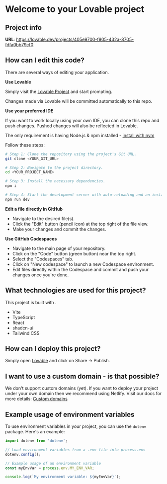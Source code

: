 # Welcome to your Lovable project

## Project info

**URL**: https://lovable.dev/projects/405e9700-f805-432a-8705-fdfa0bb79cf0

## How can I edit this code?

There are several ways of editing your application.

**Use Lovable**

Simply visit the [Lovable Project](https://lovable.dev/projects/405e9700-f805-432a-8705-fdfa0bb79cf0) and start prompting.

Changes made via Lovable will be committed automatically to this repo.

**Use your preferred IDE**

If you want to work locally using your own IDE, you can clone this repo and push changes. Pushed changes will also be reflected in Lovable.

The only requirement is having Node.js & npm installed - [install with nvm](https://github.com/nvm-sh/nvm#installing-and-updating)

Follow these steps:

```sh
# Step 1: Clone the repository using the project's Git URL.
git clone <YOUR_GIT_URL>

# Step 2: Navigate to the project directory.
cd <YOUR_PROJECT_NAME>

# Step 3: Install the necessary dependencies.
npm i

# Step 4: Start the development server with auto-reloading and an instant preview.
npm run dev
```

**Edit a file directly in GitHub**

- Navigate to the desired file(s).
- Click the "Edit" button (pencil icon) at the top right of the file view.
- Make your changes and commit the changes.

**Use GitHub Codespaces**

- Navigate to the main page of your repository.
- Click on the "Code" button (green button) near the top right.
- Select the "Codespaces" tab.
- Click on "New codespace" to launch a new Codespace environment.
- Edit files directly within the Codespace and commit and push your changes once you're done.

## What technologies are used for this project?

This project is built with .

- Vite
- TypeScript
- React
- shadcn-ui
- Tailwind CSS

## How can I deploy this project?

Simply open [Lovable](https://lovable.dev/projects/405e9700-f805-432a-8705-fdfa0bb79cf0) and click on Share -> Publish.

## I want to use a custom domain - is that possible?

We don't support custom domains (yet). If you want to deploy your project under your own domain then we recommend using Netlify. Visit our docs for more details: [Custom domains](https://docs.lovable.dev/tips-tricks/custom-domain/)

## Example usage of environment variables

To use environment variables in your project, you can use the `dotenv` package. Here's an example:

```javascript
import dotenv from 'dotenv';

// Load environment variables from a .env file into process.env
dotenv.config();

// Example usage of an environment variable
const myEnvVar = process.env.MY_ENV_VAR;

console.log(`My environment variable: ${myEnvVar}`);
```
